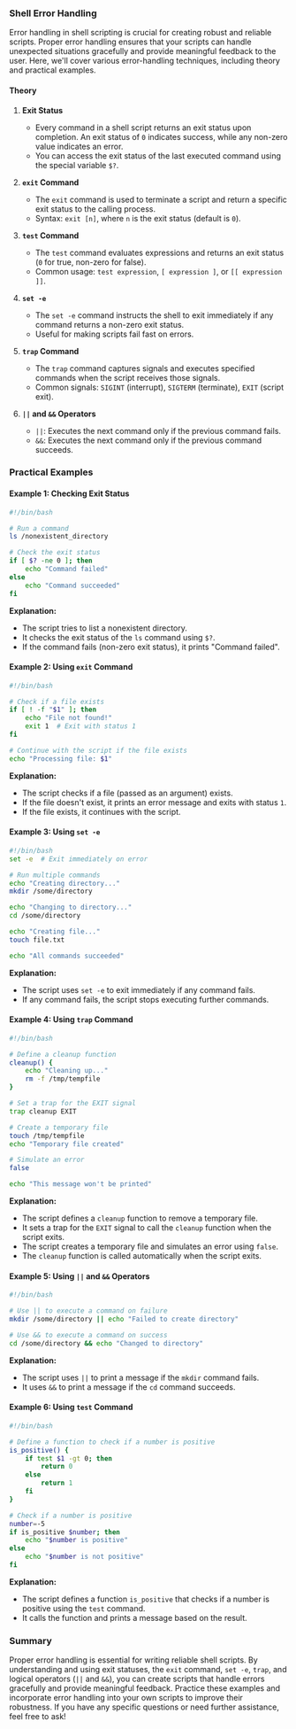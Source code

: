 ### Shell Error Handling

Error handling in shell scripting is crucial for creating robust and reliable scripts. Proper error handling ensures that your scripts can handle unexpected situations gracefully and provide meaningful feedback to the user. Here, we'll cover various error-handling techniques, including theory and practical examples.

#### Theory

1. **Exit Status**
    - Every command in a shell script returns an exit status upon completion. An exit status of `0` indicates success, while any non-zero value indicates an error.
    - You can access the exit status of the last executed command using the special variable `$?`.

2. **`exit` Command**
    - The `exit` command is used to terminate a script and return a specific exit status to the calling process.
    - Syntax: `exit [n]`, where `n` is the exit status (default is `0`).

3. **`test` Command**
    - The `test` command evaluates expressions and returns an exit status (`0` for true, non-zero for false).
    - Common usage: `test expression`, `[ expression ]`, or `[[ expression ]]`.

4. **`set -e`**
    - The `set -e` command instructs the shell to exit immediately if any command returns a non-zero exit status.
    - Useful for making scripts fail fast on errors.

5. **`trap` Command**
    - The `trap` command captures signals and executes specified commands when the script receives those signals.
    - Common signals: `SIGINT` (interrupt), `SIGTERM` (terminate), `EXIT` (script exit).

6. **`||` and `&&` Operators**
    - `||`: Executes the next command only if the previous command fails.
    - `&&`: Executes the next command only if the previous command succeeds.

### Practical Examples

#### Example 1: Checking Exit Status

```sh
#!/bin/bash

# Run a command
ls /nonexistent_directory

# Check the exit status
if [ $? -ne 0 ]; then
    echo "Command failed"
else
    echo "Command succeeded"
fi
```

**Explanation:**
- The script tries to list a nonexistent directory.
- It checks the exit status of the `ls` command using `$?`.
- If the command fails (non-zero exit status), it prints "Command failed".

#### Example 2: Using `exit` Command

```sh
#!/bin/bash

# Check if a file exists
if [ ! -f "$1" ]; then
    echo "File not found!"
    exit 1  # Exit with status 1
fi

# Continue with the script if the file exists
echo "Processing file: $1"
```

**Explanation:**
- The script checks if a file (passed as an argument) exists.
- If the file doesn't exist, it prints an error message and exits with status `1`.
- If the file exists, it continues with the script.

#### Example 3: Using `set -e`

```sh
#!/bin/bash
set -e  # Exit immediately on error

# Run multiple commands
echo "Creating directory..."
mkdir /some/directory

echo "Changing to directory..."
cd /some/directory

echo "Creating file..."
touch file.txt

echo "All commands succeeded"
```

**Explanation:**
- The script uses `set -e` to exit immediately if any command fails.
- If any command fails, the script stops executing further commands.

#### Example 4: Using `trap` Command

```sh
#!/bin/bash

# Define a cleanup function
cleanup() {
    echo "Cleaning up..."
    rm -f /tmp/tempfile
}

# Set a trap for the EXIT signal
trap cleanup EXIT

# Create a temporary file
touch /tmp/tempfile
echo "Temporary file created"

# Simulate an error
false

echo "This message won't be printed"
```

**Explanation:**
- The script defines a `cleanup` function to remove a temporary file.
- It sets a trap for the `EXIT` signal to call the `cleanup` function when the script exits.
- The script creates a temporary file and simulates an error using `false`.
- The `cleanup` function is called automatically when the script exits.

#### Example 5: Using `||` and `&&` Operators

```sh
#!/bin/bash

# Use || to execute a command on failure
mkdir /some/directory || echo "Failed to create directory"

# Use && to execute a command on success
cd /some/directory && echo "Changed to directory"
```

**Explanation:**
- The script uses `||` to print a message if the `mkdir` command fails.
- It uses `&&` to print a message if the `cd` command succeeds.

#### Example 6: Using `test` Command

```sh
#!/bin/bash

# Define a function to check if a number is positive
is_positive() {
    if test $1 -gt 0; then
        return 0
    else
        return 1
    fi
}

# Check if a number is positive
number=-5
if is_positive $number; then
    echo "$number is positive"
else
    echo "$number is not positive"
fi
```

**Explanation:**
- The script defines a function `is_positive` that checks if a number is positive using the `test` command.
- It calls the function and prints a message based on the result.

### Summary

Proper error handling is essential for writing reliable shell scripts. By understanding and using exit statuses, the `exit` command, `set -e`, `trap`, and logical operators (`||` and `&&`), you can create scripts that handle errors gracefully and provide meaningful feedback. Practice these examples and incorporate error handling into your own scripts to improve their robustness. If you have any specific questions or need further assistance, feel free to ask!
